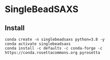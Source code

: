 # SingleBeadSAXS

## Install

```
conda create -n singlebeadsaxs python=3.8 -y
conda activate singlebeadsaxs
conda install -c defaults -c conda-forge -c https://conda.rosettacommons.org pyrosetta
```
